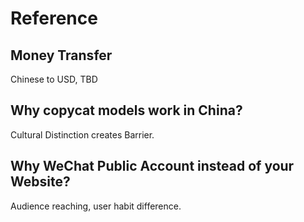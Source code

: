 # Reference

## Money Transfer
Chinese to USD, TBD

## Why copycat models work in China?
Cultural Distinction creates Barrier.

## Why WeChat Public Account instead of your Website?
Audience reaching, user habit difference.
